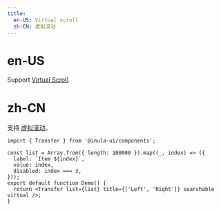 ```yaml
---
title:
  en-US: Virtual scroll
  zh-CN: 虚拟滚动
---
```


# en-US

Support [Virtual Scroll](/components/VirtualScroll).

# zh-CN

支持 [虚拟滚动](/components/VirtualScroll)。

```tsx
import { Transfer } from '@inula-ui/components';

const list = Array.from({ length: 100000 }).map((_, index) => ({
  label: `Item ${index}`,
  value: index,
  disabled: index === 3,
}));
export default function Demo() {
  return <Transfer list={list} title={['Left', 'Right']} searchable virtual />;
}
```
